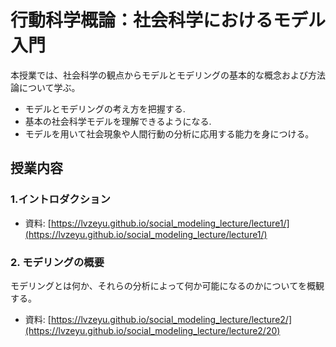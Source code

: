 # 行動科学概論：社会科学におけるモデル入門

本授業では、社会科学の観点からモデルとモデリングの基本的な概念および方法論について学ぶ。
- モデルとモデリングの考え方を把握する.
- 基本の社会科学モデルを理解できるようになる.
- モデルを用いて社会現象や人間行動の分析に応用する能力を身につける。

## 授業内容

### 1.イントロダクション

- 資料: [https://lvzeyu.github.io/social_modeling_lecture/lecture1/](https://lvzeyu.github.io/social_modeling_lecture/lecture1/)

### 2. モデリングの概要

モデリングとは何か、それらの分析によって何か可能になるのかについてを概観する。

- 資料: [https://lvzeyu.github.io/social_modeling_lecture/lecture2/](https://lvzeyu.github.io/social_modeling_lecture/lecture2/20)